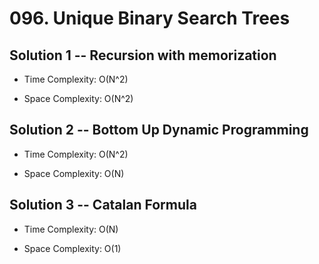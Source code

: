 # 096. Unique Binary Search Trees

## Solution 1 -- Recursion with memorization

* Time Complexity: O(N^2)

* Space Complexity: O(N^2)

## Solution 2 -- Bottom Up Dynamic Programming

* Time Complexity: O(N^2)

* Space Complexity: O(N)

## Solution 3 -- Catalan Formula

* Time Complexity: O(N)

* Space Complexity: O(1)
